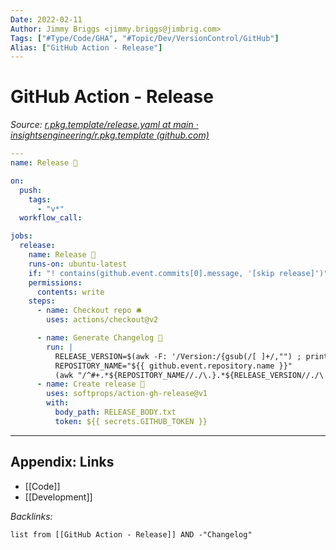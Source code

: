 ```yaml
---
Date: 2022-02-11
Author: Jimmy Briggs <jimmy.briggs@jimbrig.com>
Tags: ["#Type/Code/GHA", "#Topic/Dev/VersionControl/GitHub"]
Alias: ["GitHub Action - Release"]
---
```


# GitHub Action - Release

*Source: [r.pkg.template/release.yaml at main · insightsengineering/r.pkg.template (github.com)](https://github.com/insightsengineering/r.pkg.template/blob/main/.github/workflows/release.yaml)*

```yaml
---
name: Release 🚀

on:
  push:
    tags:
      - "v*"
  workflow_call:

jobs:
  release:
    name: Release 🚀
    runs-on: ubuntu-latest
    if: "! contains(github.event.commits[0].message, '[skip release]')"
    permissions:
      contents: write
    steps:
      - name: Checkout repo 🛎
        uses: actions/checkout@v2

      - name: Generate Changelog 📜
        run: |
          RELEASE_VERSION=$(awk -F: '/Version:/{gsub(/[ ]+/,"") ; print $2}' DESCRIPTION)
          REPOSITORY_NAME="${{ github.event.repository.name }}"
          (awk "/^#+.*${REPOSITORY_NAME//./\.}.*${RELEASE_VERSION//./\.}$/{flag=1;next}/^#+.*${REPOSITORY_NAME//./\.}.*/{flag=0}flag" NEWS.md | grep -v "^$" || echo "* ${RELEASE_VERSION}") > RELEASE_BODY.txt
      - name: Create release 🌟
        uses: softprops/action-gh-release@v1
        with:
          body_path: RELEASE_BODY.txt
          token: ${{ secrets.GITHUB_TOKEN }}
```


***

## Appendix: Links

- [[Code]]
- [[Development]]

*Backlinks:*

```dataview
list from [[GitHub Action - Release]] AND -"Changelog"
```